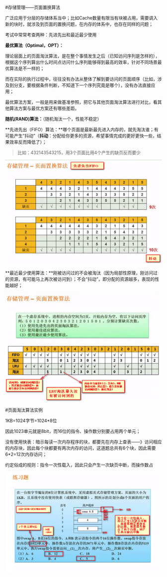 #存储管理——页面置换算法

广泛应用于分层的存储体系当中；比如Cache数量有限当有块被占用，需要调入新的块时，就涉及到页面的置换问题，在内存的体系中，也存在同样的问题；

考试中常常考查两种：先进先出和最近最少使用

**最优算法（Optimal，OPT）：**

理论层面上的页面淘汰算法，是在整个事情发生之后（已知访问序列是怎样的），根据这个序列算出什么时间点访问什么序列能够得到最高的效率，针对不同场景最优算法是不一样的；

而在实际的执行过程中，往往没有办法从整体了解到要访问的页面顺序（比如，涉及到分支，要根据条件判断，不知道下一个序列究竟是哪个），没有办法直接应用；

最优算法方案，一般是用来做基准参照，把它与其他页面淘汰算法进行对比，看其他算法方案与最优方案还有哪些差距。

**随机(RAND)算法：**（随机淘汰一个，性能不稳定）

**先进先出（FIFO）算法：**哪个页面是最新最先进入内存的，就先淘汰谁；有可能产生“抖动”（**抖动**：分配给你更多的资源，希望事情完成的更好更快一些，结果效率反而降低了）；

> 比如：432143543215，用3个页面比用4个产生的缺页反而要少

![](/imgs/1.3.11-1页面置换之先进先出算法.png)

**最近最少使用算法：**刚被访问过的不会被淘汰（因为局部性原理，刚访问过的资源，有可能马上再次被访问到）；不会“抖动”，即分配的资源越多，表现的性能越好；

![](/imgs/1.3.11-2FIFO对比LRU.png)

#页面淘汰算法实例

1KB=1024字节=1024*8位

因此1023单元就是8bit，而16位的指令、操作数分别要占用两个单元；

没有使用快表：暗示每读一次内存程序的块，都要先在内存上查表——》访问相应的内存块，因此每个块都要有两次内存的访问，这道题总共有6个块，因此需要6*2=12次内存访问；

约定俗成的规则：指令一次性载入，因此只会产生一次缺页中断，而操作数占

![](/imgs/1.3.11-3页面淘汰算法例题.png)